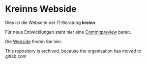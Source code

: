 # Kreinns Webside 

Dies ist die Webseite der IT-Beratung **kreinn**

Für neue Entwicklungen steht hier eine [Commitpreview](https://kreativteam.netlify.com/) bereit. 

Die [Webside](https://www.kreinn.de) finden Sie hier.

This repository is archived, because the organisation has moved to gitlab.com
